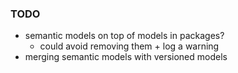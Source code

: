 ### TODO
* semantic models on top of models in packages?
  * could avoid removing them + log a warning
* merging semantic models with versioned models